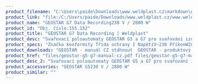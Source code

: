 ```yaml
---
product_filename: "C:\Users\paide\Downloads\www.weldplast.cz\markdown\geostar-g7-data-recording.md"
product_link: "file:/C:/Users/paide/Downloads/www.weldplast.cz/www.weldplast.cz/geostar-g7-data-recording"
product_name: "GEOSTAR G7 Data Recording230 V / 2800 W"
product_id: "Obj. číslo:155.152"
product_title: "GEOSTAR G7 Data Recording | Weldplast"
product_desc: "Svařovací poloautomaty GEOSTAR G5 a G7 pro svařování izolačních membrán vynikají robustním hliníkovým rámem s nastavitelnou výškou podvozku. GEOSTAR se pyšní také digitálním displejem se všemi důležitými svařovacími parametry: teplota rychlost tlak a elektrické napětí. Dokonale funkční design umožnuje snadnou údržbu a čištění přístroje – svařovací klín je možné vyjmout nebo vyměnit za méně než jednu minutu. Díky ergonomickému držadlu je možné přístroj nastavit do několika pracovních pozic. GEOSTAR je dostupný ve dvou provedeních – standardní GEOSTAR G5 a rozšířené provedení GEOSTAR G7.Rychlost 12 m/min.Hmotnost 16.4 kg (G5) 17.7 kg (G7) 20-50% nižší hmotnost než u srovnatelných přístrojůVysoký topný výkonDigitální zobrazení svařovacího tlakuVýměna klínu za méně než jednu minutuIntegrovaný displej pro zobrazení napětíNastavitelná výška podvozku"
product_specs: "Značka konformity Třída ochrany I NapětíV~230 PříkonW2800 FrekvenceHz50 / 60 Max. teplota°C420 Rychlostm/min08 - 12 Svařovací tlakN1500 Rozměry (D x Š x V)mm482 x 278 x 269 Hmotnostkg177"
product_downloads: "GEOSTAR - manuál CZ stáhnout  GEOSTAR - produktový list stáhnout  GEOSTAR - LQS (záznam svařovacích dat) - manuál CZ stáhnout"
product_href: "files/geostar-g5-g7-manual-cz.pdf files/geostar-g5-g7-manual-cz.pdf files/geostar-letak-web.pdf files/geostar-letak-web.pdf files/1031-geostar-lqs-manual-cz.pdf files/1031-geostar-lqs-manual-cz.pdf"
product_desc_2: "Svařovací poloautomaty GEOSTAR G5 a G7 pro svařování izolačních membrán vynikají robustním hliníkovým rámem s nastavitelnou výškou podvozku. GEOSTAR se pyšní také digitálním displejem se všemi důležitými svařovacími parametry: teplota rychlost tlak a elektrické napětí. Dokonale funkční design umožnuje snadnou údržbu a čištění přístroje – svařovací klín je možné vyjmout nebo vyměnit za méně než jednu minutu. Díky ergonomickému držadlu je možné přístroj nastavit do několika pracovních pozic. GEOSTAR je dostupný ve dvou provedeních – standardní GEOSTAR G5 a rozšířené provedení GEOSTAR G7.Rychlost 12 m/min.Hmotnost 16.4 kg (G5) 17.7 kg (G7) 20-50% nižší hmotnost než u srovnatelných přístrojůVysoký topný výkonDigitální zobrazení svařovacího tlakuVýměna klínu za méně než jednu minutuIntegrovaný displej pro zobrazení napětíNastavitelná výška podvozku"
product_accessories: "GEOSTAR G5230 V / 2800 W"
product_similar: ""
---
```

